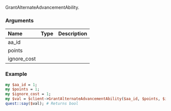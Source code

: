 GrantAlternateAdvancementAbility.
### Arguments
**Name**|**Type**|**Description**
:---|:---|:---
aa_id||
points||
ignore_cost||

### Example

```perl
my $aa_id = 1;
my $points = 1;
my $ignore_cost = 1;
my $val = $client->GrantAlternateAdvancementAbility($aa_id, $points, $ignore_cost);
quest::say($val); # Returns bool
```